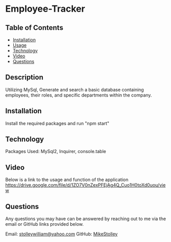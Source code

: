 
  
  # Employee-Tracker 

  ## Table of Contents

  * [Installation](#Installation)
  * [Usage](#Usage)
  * [Technology](#Technology)
  * [Video](#Video)
  * [Questions](#Questions)

  ## Description
  Utilizing MySql, Generate and search a basic database containing employees, their roles, and specific departments within the company.

  ## Installation
  Install the required packages and run "npm start" 

  ## Technology
  Packages Used:
  MySql2, Inquirer, console.table
  

  ## Video
  Below is a link to the usage and function of the application
  https://drive.google.com/file/d/1ZO7V0nZexPFEjAg4Q_Cuo1H0toXd0uou/view
  

  ## Questions 
  Any questions you may have can be answered by reaching out to me via the email or GitHub links provided below.

  Email: stolleywilliam@yahoo.com
  GitHub: [MikeStolley](https://github.com/MikeStolley)
